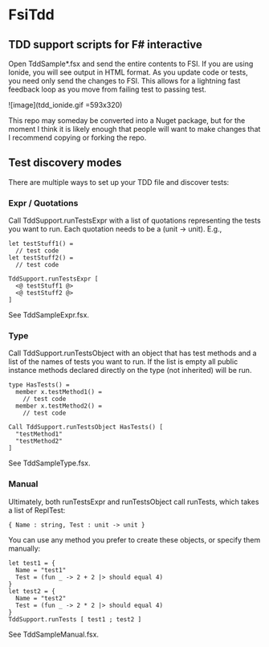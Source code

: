 # FsiTdd

## TDD support scripts for F# interactive

Open TddSample*.fsx and send the entire contents to FSI.  If you are using Ionide, you will see output in HTML format.  As you update code or tests, you need only send the changes to FSI.  This allows for a lightning fast feedback loop as you move from failing test to passing test.

![image](tdd_ionide.gif =593x320)

This repo may someday be converted into a Nuget package, but for the moment I think it is likely enough that people will want to make changes that I recommend copying or forking the repo.

## Test discovery modes

There are multiple ways to set up your TDD file and discover tests:

### Expr / Quotations

Call TddSupport.runTestsExpr with a list of quotations representing the tests you want to run. Each quotation needs to be a (unit -> unit). E.g.,

```
let testStuff1() =
  // test code
let testStuff2() =
  // test code
  
TddSupport.runTestsExpr [
  <@ testStuff1 @>
  <@ testStuff2 @>
]
```

See TddSampleExpr.fsx.

### Type

Call TddSupport.runTestsObject with an object that has test methods and a list of the names of tests you want to run. If the list is empty all public instance methods declared directly on the type (not inherited) will be run.

```
type HasTests() =
  member x.testMethod1() =
    // test code
  member x.testMethod2() =
    // test code

Call TddSupport.runTestsObject HasTests() [
  "testMethod1"
  "testMethod2"
]
```

See TddSampleType.fsx.

### Manual

Ultimately, both runTestsExpr and runTestsObject call runTests, which takes a list of ReplTest:

```
{ Name : string, Test : unit -> unit }
```

You can use any method you prefer to create these objects, or specify them manually:

```
let test1 = {
  Name = "test1"
  Test = (fun _ -> 2 + 2 |> should equal 4)
}
let test2 = {
  Name = "test2"
  Test = (fun _ -> 2 * 2 |> should equal 4)
}
TddSupport.runTests [ test1 ; test2 ]
```

See TddSampleManual.fsx.
